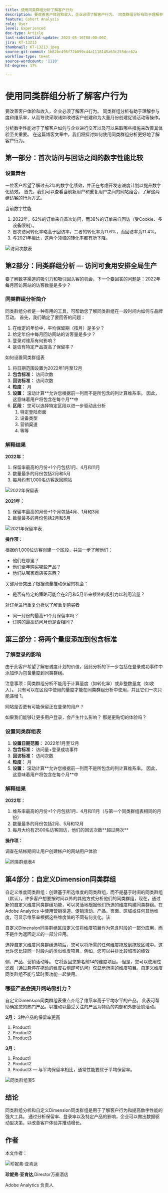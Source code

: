 ```yaml
---
title: 使用同类群组分析了解客户行为
description: 要改善客户体验和收入，企业必须了解客户行为。 同类群组分析有助于理解参与度和维系率，从而导致采取诸如改进客户创建和为大量月份创建促销活动等操作。
feature: Cohort Analysis
role: User
level: Experienced
doc-type: Article
last-substantial-update: 2023-05-16T00:00:00Z
jira: KT-13213
thumbnail: KT-13213.jpeg
source-git-commit: 1b82bc495f72b099c44a1118145a63c255dcc62a
workflow-type: tm+mt
source-wordcount: '1110'
ht-degree: 17%

---
```



# 使用同类群组分析了解客户行为

要改善客户体验和收入，企业必须了解客户行为。 同类群组分析有助于理解参与度和维系率，从而导致采取诸如改进客户创建和为大量月份创建促销活动等操作。

分析数字性能对于了解客户如何与企业进行交互以及可以采取哪些措施来改善其体验至关重要。 在这篇博客文章中，我们将探讨如何使用同类群组分析更好地了解客户行为。

## 第一部分：首次访问与回访之间的数字性能比较

### 设置舞台

一位客户希望了解过去2年的数字化绩效，并正在考虑开发忠诚度计划以提升数字化绩效。 首先，我们可以查看当前新用户和重复用户之间的网站组合，了解这两组访客的行为方式。

当前数字性能

1. 2022年，62%的订单来自首次访问，而38%的订单来自回访（受Cookie、多设备限制）。
1. 首次访问转化率略高于回访率，二者的转化率为11.6%，而回访率为11.4%。
1. 与2021年相比，这两个领域的转化率都有所下降。

![访问次数表](assets/cohort1.png)

## 第2部分：同类群组分析 — 访问可食用安排全局生产

要了解数字渠道的吸引力和吸引回头客的机会，下一个要回答的问题是：2022年每月回访网站的访客数量是多少？

### 同类群组分析简介

同类群组分析是一种有用的工具，可帮助您了解同类群组在一段时间内如何与品牌互动。 首先，我们确定了要回答的问题：

1. 在给定的年份中，平均保留期（按月）是多少？
1. 给定年份中每月回访网站的访客量是多少？
1. 登录对维系有何影响？
1. 是否有特定产品提高了保留率？

如何设置同类群组表

1. 将日期范围设置为2022年1月至12月
1. **包含标准：** 访问次数
1. **回访标准：** 访问次数
1. **粒度：** 月
1. **设置：** 滚动计算\*\*允许您根据前一列而不是所包含的列计算维系率。 因此，这意味着用户将包含在每个月\*\*中
1. **区段：** 您可以选择特定区段以进一步驱动此分析
   1. 特定登陆页面
   1. 设备类型
   1. 营销渠道
   1. 等等

### 解释结果

**2022年：**

1) 保留率最高的月份+1个月包括1月、4月和11月
1) 数量最多的月份包括2月和5月
1) 每月约有1,000名访客返回网站

![2022年保留表](assets/cohort2.png)

**2021年：**

1) 保留率最高的月份+1个月包括4月、1月和3月
1) 数量最多的月份包括2月和5月

![2021年保留率表](assets/cohort3.png)

**操作项：**

根据约1,000位访客创建一个区段，并进一步了解他们：

- 他们在哪里？
- 他们全年购买哪些产品？
- 他们从哪家商店买东西？

关键月份突出了根据流量推动保留的机会：

- 是否有特定的策略可能会在2月和5月带来额外的吸引力以利用流量？

对订单进行重复分析以了解重复购买者

- 同一月份的最高+1个月保留率吗？
- 订购的最高访问月份是否相同？

## 第三部分：将两个量度添加到包含标准

### 了解登录的影响

由于此客户希望了解忠诚度计划的价值，因此分析的下一步包括在登录成功事件中添加作为包含量度到同类群组。

注意事项：同类群组分析不能用于计算量度（如转化率）或非整数量度（如收入）。 只有可以在区段中使用的量度才能在同类群组分析中使用，并且它们一次只能递增 1。

网站是否更有可能保留正在登录的用户？

如果我们能够让更多用户登录，会产生什么影响？ 那是更贴切的体验吗？

### 设置同类群组表

1. **设置日期范围：** 2022年1月至12月
1. **包含标准：** 访问量+登录成功事件
1. **回访标准：** 访问次数
1. **粒度：** 月
1. **设置：** 滚动计算\*\*允许您根据前一列而不是所包含的列计算维系率。 因此，这意味着用户将包含在每个月\*\*中

### 解释结果

**2022年：**

1) 维系率最高的月份+1个月包括1月、4月和11月（与第一个同类群组表相同的月份）
1) 数量最多的月份包括2月、5月和12月
1) 每月大约有2500名访客回访，他们的回访次数\*\*超过两次\*\*

**操作项：**

调查在结帐期间让用户创建帐户的网站用户体验

![同类群组表4](assets/cohort4.png)

## 第4部分：自定义Dimension同类群组

自定义维度同类群组：创建基于所选维度的同类群组，而不是基于时间的同类群组（默认）。许多客户想要按时间以外的其他方式分析他们的同类群组，现在，通过新的自定义维度同类群组功能，可以灵活地根据他们所选的维度构建同类群组。在 Adobe Analytics 中使用营销渠道、促销活动、产品、页面、区域或任何其他维度，可显示维系率根据这些维度值的不同有何变化。该

自定义Dimension同类群组区段定义仅将维度项目作为包含时段的一部分应用，而不是作为返回定义的一部分应用。

选择自定义维度同类群组选项后，您可以将所需的任何维度拖放到拖放区域中。这允许您比较同一时段内的类似维度项目。例如，您可以并排比较城市的绩效

侧、产品、营销活动等。 它将返回您排名前14的维度项目。 但是，您可以使用过滤器（通过悬停在拖动的维度右侧即可访问）仅显示所需的维度项目。自定义维度同类群组不能与延时表功能一起使用。

### 哪些产品会提升网站吸引力？

自定义Dimension同类群组表重点介绍了维系率高于平均水平的产品。  此表可帮助确定您的热门产品，以推动以最受关注的产品为特色的内部和外部营销活动。

**2月：** 3种产品的保留率更高

1) Product1
1) Product2
1) Product3

**3月：**

1) Product1
1) Product2
1) Product3  — 与平均保留率相比，通常性能要优于平均保留率。

![同类群组表5](assets/cohort5.png)

## 结论

同类群组分析和自定义Dimension同类群组是用于了解客户行为和提高数字性能的强大工具。 通过分析保留率、登录率以及特定产品的影响，企业可以做出数据驱动型决策，以改善客户体验并推动增长。

## 作者

本文作者：

![珍妮弗·亚肯达](assets/jennifer-yacenda.png)

**珍妮弗·亚肯达**,Director万豪酒店

Adobe Analytics 负责人